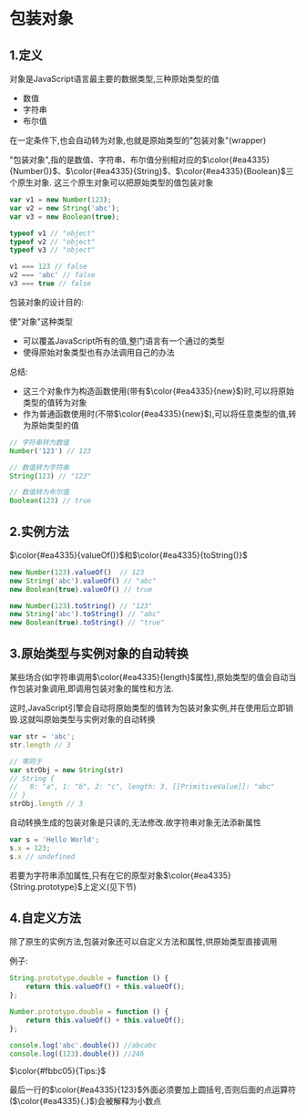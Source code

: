 # 包装对象

## 1.定义

对象是JavaScript语言最主要的数据类型,三种原始类型的值

- 数值
- 字符串
- 布尔值

在一定条件下,也会自动转为对象,也就是原始类型的"包装对象"(wrapper)

"包装对象",指的是数值、字符串、布尔值分别相对应的$\color{#ea4335}{Number()}$、$\color{#ea4335}{String}$、$\color{#ea4335}{Boolean}$三个原生对象. 这三个原生对象可以把原始类型的值包装对象

```js
var v1 = new Number(123);
var v2 = new String('abc');
var v3 = new Boolean(true);

typeof v1 // "object"
typeof v2 // "object"
typeof v3 // "object"

v1 === 123 // false
v2 === 'abc' // false
v3 === true // false
```

包装对象的设计目的:

使"对象"这种类型

- 可以覆盖JavaScript所有的值,整门语言有一个通过的类型
- 使得原始对象类型也有办法调用自己的办法

总结:

- 这三个对象作为构造函数使用(带有$\color{#ea4335}{new}$)时,可以将原始类型的值转为对象
- 作为普通函数使用时(不带$\color{#ea4335}{new}$),可以将任意类型的值,转为原始类型的值

```js
// 字符串转为数值
Number('123') // 123

// 数值转为字符串
String(123) // "123"

// 数值转为布尔值
Boolean(123) // true
```

## 2.实例方法

$\color{#ea4335}{valueOf()}$和$\color{#ea4335}{toString()}$

```js
new Number(123).valueOf()  // 123
new String('abc').valueOf() // "abc"
new Boolean(true).valueOf() // true

new Number(123).toString() // "123"
new String('abc').toString() // "abc"
new Boolean(true).toString() // "true"
```

## 3.原始类型与实例对象的自动转换

某些场合(如字符串调用$\color{#ea4335}{length}$属性),原始类型的值会自动当作包装对象调用,即调用包装对象的属性和方法.

这时,JavaScript引擎会自动将原始类型的值转为包装对象实例,并在使用后立即销毁.这就叫原始类型与实例对象的自动转换

```js
var str = 'abc';
str.length // 3

// 等同于
var strObj = new String(str)
// String {
//   0: "a", 1: "b", 2: "c", length: 3, [[PrimitiveValue]]: "abc"
// }
strObj.length // 3
```

自动转换生成的包装对象是只读的,无法修改.故字符串对象无法添新属性

```js
var s = 'Hello World';
s.x = 123;
s.x // undefined
```

若要为字符串添加属性,只有在它的原型对象$\color{#ea4335}{String.prototype}$上定义(见下节)

## 4.自定义方法

除了原生的实例方法,包装对象还可以自定义方法和属性,供原始类型直接调用

例子:

```js
String.prototype.double = function () {
    return this.valueOf() + this.valueOf();
};

Number.prototype.double = function () {
    return this.valueOf() + this.valueOf();
};

console.log('abc'.double()) //abcabc
console.log((123).double()) //246
```

$\color{#fbbc05}{Tips:}$

最后一行的$\color{#ea4335}{123}$外面必须要加上圆括号,否则后面的点运算符($\color{#ea4335}{.}$)会被解释为小数点
